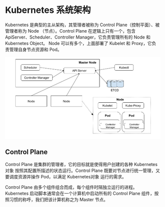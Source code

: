 # Kubernetes 系统架构

Kubernetes 是典型的主从架构，其管理者被称为 Control Plane（控制平面）、被管理者称为 Node （节点）。Control Plane 在逻辑上只有一个，包含 ApiServer、Scheduler、Controller Manager，它负责管理所有的 Node 和 Kubernetes Object。 Node 可以有多个，上面部署了 Kubelet 和 Proxy，它负责管理自身节点资源和 Pod。

<div  align="center">
	<img src="../assets/k8s.png" width = "650"  align=center />
</div>


## Control Plane

Control Plane 是集群的管理者，它的目标就是使得用户创建的各种 Kubernetes对象 按照其配置所描述的状态运行。Control Plane 既要对节点进行统一管理，又要调度资源并操作 Pod，以满足 Kubernetes对象 运行的需求。

Control Plane 由多个组件组合而成，每个组件时隔独立运行的进程。Kubernetes 启动脚本通常会在一个计算机中启动所有的 Control Plane 组件，按照习惯的称呼，我们把该计算机称之为 Master 节点。

